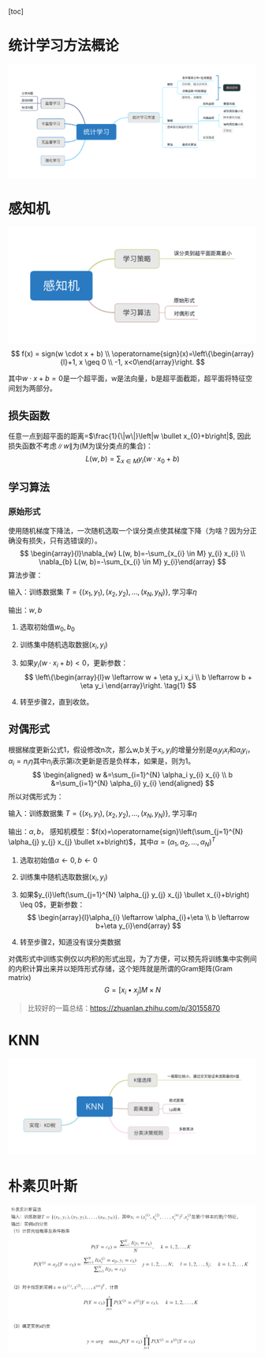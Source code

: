 [toc]

# 统计学习方法概论

![统计学习](./统计学习.png)

# 感知机

![感知机](./感知机.png)
$$
f(x) = sign(w \cdot x + b) \\
\operatorname{sign}(x)=\left\{\begin{array}{l}+1, x \geq 0 \\ -1, x<0\end{array}\right.
$$

其中$w \cdot x + b = 0$是一个超平面，w是法向量，b是超平面截距，超平面将特征空间划为两部分。

## 损失函数

任意一点到超平面的距离=$\frac{1}{\|w\|}\left|w \bullet x_{0}+b\right|$, 因此损失函数不考虑$\|w\|$为(M为误分类点的集合)：
$$
L(w,b) = \sum_{x \in M} y_i(w \cdot x_{0}+b )
$$

## 学习算法

### 原始形式

使用随机梯度下降法，一次随机选取一个误分类点使其梯度下降（为啥？因为分正确没有损失，只有选错误的）。
$$
\begin{array}{l}\nabla_{w} L(w, b)=-\sum_{x_{i} \in M} y_{i} x_{i} \\ \nabla_{b} L(w, b)=-\sum_{x_{i} \in M} y_{i}\end{array}
$$
算法步骤：

输入：训练数据集 $T=\left\{\left(x_{1}, y_{1}\right),\left(x_{2}, y_{2}\right), \ldots,\left(x_{N}, y_{N}\right)\right\}$, 学习率$\eta$

输出：$w, b$

1. 选取初始值$w_0, b_0$

2. 训练集中随机选取数据$(x_i, y_i)$

3. 如果$y_i(w \cdot x_i + b) < 0$，更新参数：
   $$
   \left\{\begin{array}{l}w \leftarrow w + \eta y_i x_i \\ b \leftarrow b + \eta y_i \end{array}\right. \tag{1}
   $$

4. 转至步骤2，直到收敛。

## 对偶形式

根据梯度更新公式1，假设修改n次，那么w,b关于$x_i, y_i$的增量分别是$\alpha_i y_i x_i$和$\alpha_i y_i$，$\alpha_i = n_i \eta$其中$n_i$表示第i次更新是否是负样本，如果是，则为1。
$$
\begin{aligned} w &=\sum_{i=1}^{N} \alpha_i y_{i} x_{i} \\ b &=\sum_{i=1}^{N} \alpha_{i} y_{i} \end{aligned}
$$
所以对偶形式为：

输入：训练数据集 $T=\left\{\left(x_{1}, y_{1}\right),\left(x_{2}, y_{2}\right), \ldots,\left(x_{N}, y_{N}\right)\right\}$, 学习率$\eta$

输出：$\alpha, b$， 感知机模型：$f(x)=\operatorname{sign}\left(\sum_{j=1}^{N} \alpha_{j} y_{j} x_{j} \bullet x+b\right)$，其中$\alpha=\left(\alpha_{1}, \alpha_{2}, \ldots, \alpha_{N}\right)^{T}$

1. 选取初始值$\alpha \leftarrow 0, b \leftarrow 0$

2. 训练集中随机选取数据$(x_i, y_i)$

3. 如果$y_{i}\left(\sum_{j=1}^{N} \alpha_{j} y_{j} x_{j} \bullet x_{i}+b\right) \leq 0$，更新参数：
   $$
   \begin{array}{l}\alpha_{i} \leftarrow \alpha_{i}+\eta \\ b \leftarrow b+\eta y_{i}\end{array}
   $$
   
4. 转至步骤2，知道没有误分类数据

对偶形式中训练实例仅以内积的形式出现，为了方便，可以预先将训练集中实例间的内积计算出来并以矩阵形式存储，这个矩阵就是所谓的Gram矩阵(Gram matrix)
$$
G=\left[x_{i} \bullet x_{j}\right] M \times N
$$

> 比较好的一篇总结：https://zhuanlan.zhihu.com/p/30155870

# KNN

![./KNN.png](./KNN.png)

# 朴素贝叶斯

![朴素贝叶斯](朴素贝叶斯.png)

